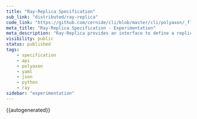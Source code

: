 ```yaml
---
title: "Ray-Replica Specification"
sub_link: "distributed/ray-replica"
code_link: "https://github.com/cernide/cli/blob/master/cli/polyaxon/_flow/run/ray/replica.py"
meta_title: "Ray-Replica Specification - Experimentation"
meta_description: "Ray-Replica provides an interface to define a replica for RayJob."
visibility: public
status: published
tags:
    - specification
    - api
    - polyaxon
    - yaml
    - json
    - python
    - ray
sidebar: "experimentation"
---
```


{{autogenerated}}
